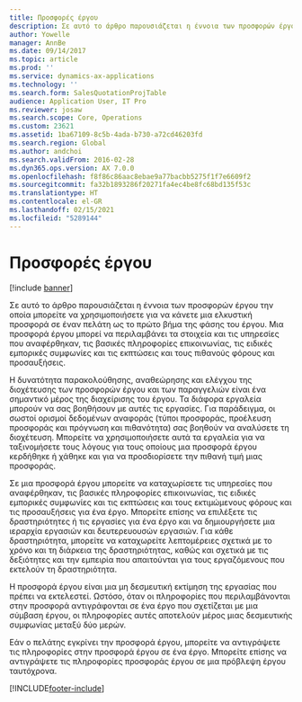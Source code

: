 ```yaml
---
title: Προσφορές έργου
description: Σε αυτό το άρθρο παρουσιάζεται η έννοια των προσφορών έργου την οποία μπορείτε να χρησιμοποιήσετε για να κάνετε μια ελκυστική προσφορά σε έναν πελάτη ως το πρώτο βήμα της φάσης του έργου. Μια προσφορά έργου μπορεί να περιλαμβάνει τα στοιχεία και τις υπηρεσίες που αναφέρθηκαν, τις βασικές πληροφορίες επικοινωνίας, τις ειδικές εμπορικές συμφωνίες και τις εκπτώσεις και τους πιθανούς φόρους και προσαυξήσεις.
author: Yowelle
manager: AnnBe
ms.date: 09/14/2017
ms.topic: article
ms.prod: ''
ms.service: dynamics-ax-applications
ms.technology: ''
ms.search.form: SalesQuotationProjTable
audience: Application User, IT Pro
ms.reviewer: josaw
ms.search.scope: Core, Operations
ms.custom: 23621
ms.assetid: 1ba67109-8c5b-4ada-b730-a72cd46203fd
ms.search.region: Global
ms.author: andchoi
ms.search.validFrom: 2016-02-28
ms.dyn365.ops.version: AX 7.0.0
ms.openlocfilehash: f8f86c86aac8ebae9a77bacbb5275f1f7e6609f2
ms.sourcegitcommit: fa32b1893286f20271fa4ec4be8fc68bd135f53c
ms.translationtype: HT
ms.contentlocale: el-GR
ms.lasthandoff: 02/15/2021
ms.locfileid: "5289144"
---
```

# <a name="project-quotations"></a>Προσφορές έργου

[!include [banner](../includes/banner.md)]

Σε αυτό το άρθρο παρουσιάζεται η έννοια των προσφορών έργου την οποία μπορείτε να χρησιμοποιήσετε για να κάνετε μια ελκυστική προσφορά σε έναν πελάτη ως το πρώτο βήμα της φάσης του έργου. Μια προσφορά έργου μπορεί να περιλαμβάνει τα στοιχεία και τις υπηρεσίες που αναφέρθηκαν, τις βασικές πληροφορίες επικοινωνίας, τις ειδικές εμπορικές συμφωνίες και τις εκπτώσεις και τους πιθανούς φόρους και προσαυξήσεις. 

Η δυνατότητα παρακολούθησης, αναθεώρησης και ελέγχου της διοχέτευσης των προσφορών έργου και των παραγγελιών είναι ένα σημαντικό μέρος της διαχείρισης του έργου. Τα διάφορα εργαλεία μπορούν να σας βοηθήσουν με αυτές τις εργασίες. Για παράδειγμα, οι σωστοί ορισμοί δεδομένων αναφοράς (τύποι προσφοράς, προέλευση προσφοράς και πρόγνωση και πιθανότητα) σας βοηθούν να αναλύσετε τη διοχέτευση. Μπορείτε να χρησιμοποιήσετε αυτά τα εργαλεία για να ταξινομήσετε τους λόγους για τους οποίους μια προσφορά έργου κερδήθηκε ή χάθηκε και για να προσδιορίσετε την πιθανή τιμή μιας προσφοράς. 

Σε μια προσφορά έργου μπορείτε να καταχωρίσετε τις υπηρεσίες που αναφέρθηκαν, τις βασικές πληροφορίες επικοινωνίας, τις ειδικές εμπορικές συμφωνίες και τις εκπτώσεις και τους εκτιμώμενους φόρους και τις προσαυξήσεις για ένα έργο. Μπορείτε επίσης να επιλέξετε τις δραστηριότητες ή τις εργασίες για ένα έργο και να δημιουργήσετε μια ιεραρχία εργασιών και δευτερευουσών εργασιών. Για κάθε δραστηριότητα, μπορείτε να καταχωρείτε λεπτομέρειες σχετικά με το χρόνο και τη διάρκεια της δραστηριότητας, καθώς και σχετικά με τις δεξιότητες και την εμπειρία που απαιτούνται για τους εργαζόμενους που εκτελούν τη δραστηριότητα. 

Η προσφορά έργου είναι μια μη δεσμευτική εκτίμηση της εργασίας που πρέπει να εκτελεστεί. Ωστόσο, όταν οι πληροφορίες που περιλαμβάνονται στην προσφορά αντιγράφονται σε ένα έργο που σχετίζεται με μια σύμβαση έργου, οι πληροφορίες αυτές αποτελούν μέρος μιας δεσμευτικής συμφωνίας μεταξύ δύο μερών. 

Εάν ο πελάτης εγκρίνει την προσφορά έργου, μπορείτε να αντιγράψετε τις πληροφορίες στην προσφορά έργου σε ένα έργο. Μπορείτε επίσης να αντιγράψετε τις πληροφορίες προσφοράς έργου σε μια πρόβλεψη έργου ταυτόχρονα.





[!INCLUDE[footer-include](../includes/footer-banner.md)]